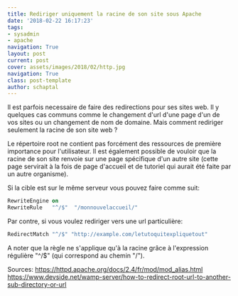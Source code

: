 ```yaml
---
title: Rediriger uniquement la racine de son site sous Apache
date: '2018-02-22 16:17:23'
tags:
- sysadmin
- apache
navigation: True
layout: post
current: post
cover: assets/images/2018/02/http.jpg
navigation: True
class: post-template
author: schaptal
---
```


Il est parfois necessaire de faire des redirections pour ses sites web. Il y  quelques cas communs comme le changement d'url d'une page d'un de vos sites ou un changement de nom de domaine. Mais comment rediriger seulement la racine de son site web ?

Le répertoire root ne contient pas forcément des ressources de première importance pour l'utilisateur. Il est également possible de vouloir que la racine de son site renvoie sur une page spécifique d'un autre site (cette page servirait à la fois de page d'accueil et de tutoriel qui aurait été faite par un autre organisme).

Si la cible est sur le même serveur vous pouvez faire comme suit:
```apache
RewriteEngine on
RewriteRule   "^/$"  "/monnouvelaccueil/"
```

Par contre, si vous voulez rediriger vers une url particulière:
```apache
RedirectMatch "^/$" "http://example.com/letutoquitexpliquetout"
```

A noter que la règle ne s'applique qu'à la racine grâce à l'expression régulière "^/$" (qui correspond au chemin "/").


Sources: 
https://httpd.apache.org/docs/2.4/fr/mod/mod_alias.html
https://www.devside.net/wamp-server/how-to-redirect-root-url-to-another-sub-directory-or-url